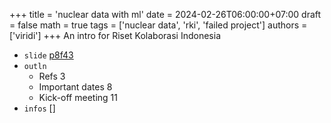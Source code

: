 +++
title = 'nuclear data with ml'
date = 2024-02-26T06:00:00+07:00
draft = false
math = true
tags = ['nuclear data', 'rki', 'failed project']
authors = ['viridi']
+++
An intro for Riset Kolaborasi Indonesia <!--more-->

+ `slide` [p8f43](https://osf.io/p8f43)
+ `outln`
  - Refs 3
  - Important dates 8
  - Kick-off meeting 11
+ `infos` []
